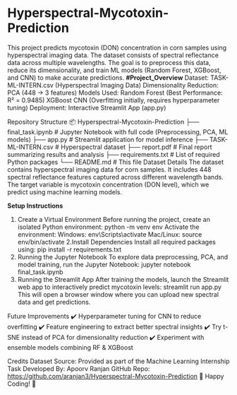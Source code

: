 # Hyperspectral-Mycotoxin-Prediction
This project predicts mycotoxin (DON) concentration in corn samples using hyperspectral imaging data. The dataset consists of spectral reflectance data across multiple wavelengths. The goal is to preprocess this data, reduce its dimensionality, and train ML models (Random Forest, XGBoost, and CNN) to make accurate predictions.
**#Project_Overview**
Dataset: TASK-ML-INTERN.csv (Hyperspectral Imaging Data)
Dimensionality Reduction: PCA (448 → 3 features)
Models Used:
Random Forest (Best Performance: R² = 0.9485)
XGBoost
CNN (Overfitting initially, requires hyperparameter tuning)
Deployment: Interactive Streamlit App (app.py)

 Repository Structure
 📦 Hyperspectral-Mycotoxin-Prediction
├── final_task.ipynb      # Jupyter Notebook with full code (Preprocessing, PCA, ML models)
├── app.py                # Streamlit application for model inference
├── TASK-ML-INTERN.csv    # Hyperspectral dataset
├── report.pdf            # Final report summarizing results and analysis
├── requirements.txt      # List of required Python packages
└── README.md             # This file
 Dataset Details
The dataset contains hyperspectral imaging data for corn samples. It includes 448 spectral reflectance features captured across different wavelength bands. The target variable is mycotoxin concentration (DON level), which we predict using machine learning models.

**Setup Instructions**
1. Create a Virtual Environment
Before running the project, create an isolated Python environment:
python -m venv env
Activate the environment:
Windows:
env\Scripts\activate
Mac/Linux:
source env/bin/activate
2.Install Dependencies
Install all required packages using:
  pip install -r requirements.txt
3. Running the Jupyter Notebook
To explore data preprocessing, PCA, and model training, run the Jupyter Notebook:
jupyter notebook final_task.ipynb
4. Running the Streamlit App
After training the models, launch the Streamlit web app to interactively predict mycotoxin levels:
streamlit run app.py
This will open a browser window where you can upload new spectral data and get predictions.


Future Improvements
✔️ Hyperparameter tuning for CNN to reduce overfitting
✔️ Feature engineering to extract better spectral insights
✔️ Try t-SNE instead of PCA for dimensionality reduction
✔️ Experiment with ensemble models combining RF & XGBoost

 Credits
Dataset Source: Provided as part of the Machine Learning Internship Task
Developed By: Apoorv Ranjan
GitHub Repo: https://github.com/aranjan3/Hyperspectral-Mycotoxin-Prediction
🚀 Happy Coding! 🎯




